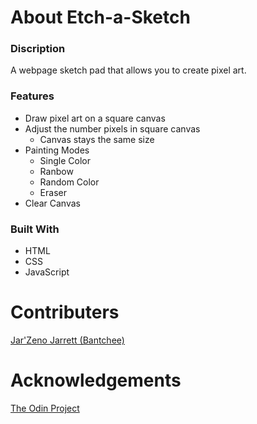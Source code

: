 # About Etch-a-Sketch
### Discription
A webpage sketch pad that allows you to create pixel art.

### Features
* Draw pixel art on a square canvas
* Adjust the number pixels in square canvas
    * Canvas stays the same size
* Painting Modes
    * Single Color
    * Ranbow
    * Random Color
    * Eraser
* Clear Canvas

### Built With
* HTML
* CSS
* JavaScript

# Contributers
[Jar'Zeno Jarrett (Bantchee)](<https://github.com/Bantchee>)

# Acknowledgements
[The Odin Project](<https://www.theodinproject.com/>)